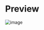 # Preview
![image](https://github.com/user-attachments/assets/794d8949-25fe-42c8-b98c-1f4520a560f5)
